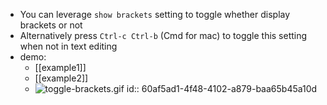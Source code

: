 - You can leverage `show brackets` setting to toggle whether display brackets or not
- Alternatively press `Ctrl-c Ctrl-b` (Cmd for mac) to toggle this setting when not in text editing
- demo:
	- [[example1]]
	- [[example2]]
	- ![toggle-brackets.gif](/home/weihua/repo/logseq.com/docs/assets/toggle-brackets_1622105057516_0.gif)
	  id:: 60af5ad1-4f48-4102-a879-baa65b45a10d